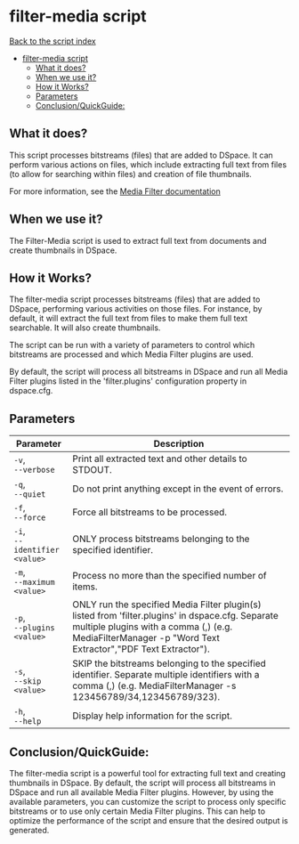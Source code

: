 # filter-media script
[Back to the script index](index.md)
<!-- TOC -->
* [filter-media script](#filter-media-script)
  * [What it does?](#what-it-does)
  * [When we use it?](#when-we-use-it)
  * [How it Works?](#how-it-works)
  * [Parameters](#parameters)
  * [Conclusion/QuickGuide:](#conclusionquickguide)
<!-- TOC -->
## What it does?

This script processes bitstreams (files) that are added to DSpace.  It can perform various actions on files, which include extracting full text from files (to allow for searching within files) and creation of file thumbnails.

For more information,
see the [Media Filter documentation](https://wiki.lyrasis.org/display/DSDOC7x/Mediafilters+for+Transforming+DSpace+Content)

## When we use it?

The Filter-Media script is used to extract full text from documents and create thumbnails in DSpace.


## How it Works?

The filter-media script processes bitstreams (files) that are added to DSpace, performing various activities on those files.  For instance, by default, it will extract the full text from files to make them full text searchable.  It will also create thumbnails.

The script can be run with a variety of parameters to control which bitstreams are processed and which Media Filter plugins are used.

By default, the script will process all bitstreams in DSpace and run all Media Filter plugins listed in the 'filter.plugins' configuration property in dspace.cfg.


## Parameters

| Parameter                         | Description                                                                                                                                                                                                   |
|-----------------------------------|---------------------------------------------------------------------------------------------------------------------------------------------------------------------------------------------------------------|
| `-v`, <br/>`--verbose`            | Print all extracted text and other details to STDOUT.                                                                                                                                                         |
| `-q`, <br/>`--quiet`              | Do not print anything except in the event of errors.                                                                                                                                                          |
| `-f`, <br/>`--force`              | Force all bitstreams to be processed.                                                                                                                                                                         |
| `-i`, <br/>`--identifier <value>` | ONLY process bitstreams belonging to the specified identifier.                                                                                                                                                |
| `-m`, <br/>`--maximum <value>`    | Process no more than the specified number of items.                                                                                                                                                           |
| `-p`, <br/>`--plugins <value>`    | ONLY run the specified Media Filter plugin(s) listed from 'filter.plugins' in dspace.cfg. Separate multiple plugins with a comma (,) (e.g. MediaFilterManager -p "Word Text Extractor","PDF Text Extractor"). |
| `-s`, <br/>`--skip <value>`       | SKIP the bitstreams belonging to the specified identifier. Separate multiple identifiers with a comma (,) (e.g. MediaFilterManager -s 123456789/34,123456789/323).                                            |
| `-h`, <br/>`--help`               | Display help information for the script.                                                                                                                                                                      |

## Conclusion/QuickGuide:

The filter-media script is a powerful tool for extracting full text and creating thumbnails in DSpace. By default, the
script will process all bitstreams in DSpace and run all available Media Filter plugins. However, by using the available
parameters, you can customize the script to process only specific bitstreams or to use only certain Media Filter
plugins. This can help to optimize the performance of the script and ensure that the desired output is generated.
